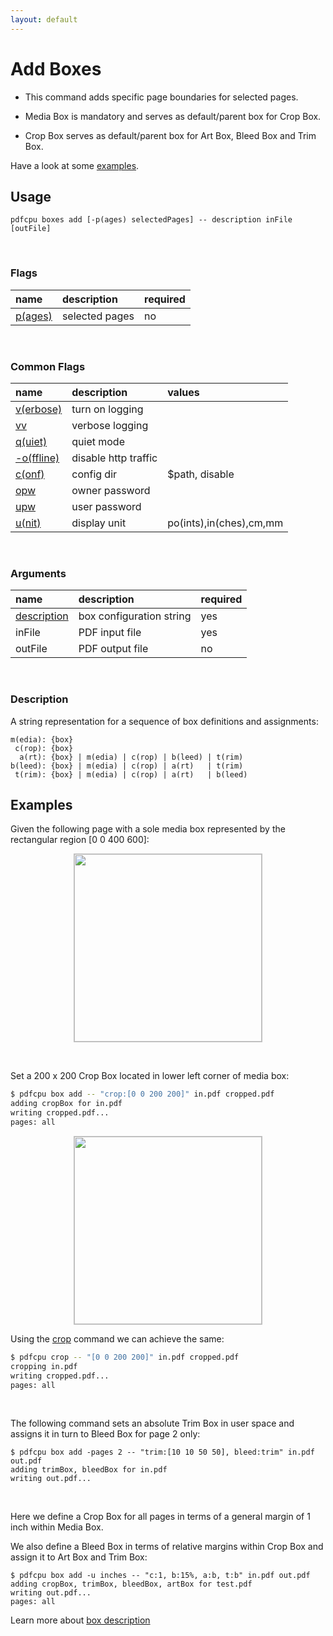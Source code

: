 ```yaml
---
layout: default
---
```


# Add Boxes

* This command adds specific page boundaries for selected pages.

* Media Box is mandatory and serves as default/parent box for Crop Box.

* Crop Box serves as default/parent box for Art Box, Bleed Box and Trim Box.

Have a look at some [examples](#examples).

## Usage

```
pdfcpu boxes add [-p(ages) selectedPages] -- description inFile [outFile]
```

<br>

### Flags

| name                                         | description    | required
|:---------------------------------------------|:---------------|---------
| [p(ages)](../getting_started/page_selection) | selected pages | no

<br>

### Common Flags

| name                                            | description     | values
|:------------------------------------------------|:----------------|:-------
| [v(erbose)](../getting_started/common_flags.md) | turn on logging |
| [vv](../getting_started/common_flags.md)        | verbose logging |
| [q(uiet)](../getting_started/common_flags.md)   | quiet mode      |
| [-o(ffline)](../getting_started/common_flags.md)| disable http traffic |                                 | 
| [c(onf)](../getting_started/common_flags.md)    | config dir      | $path, disable
| [opw](../getting_started/common_flags.md)       | owner password  |
| [upw](../getting_started/common_flags.md)       | user password   |
| [u(nit)](../getting_started/common_flags.md)    | display unit    | po(ints),in(ches),cm,mm

<br>

### Arguments

| name         | description         | required
|:-------------|:--------------------|:--------
| [description](../getting_started/box.md)  | box configuration string | yes
| inFile       | PDF input file      | yes
| outFile      | PDF output file     | no

<br>


### Description

A string representation for a sequence of box definitions and assignments:

    m(edia): {box}
     c(rop): {box}
      a(rt): {box} | m(edia) | c(rop) | b(leed) | t(rim)
    b(leed): {box} | m(edia) | c(rop) | a(rt)   | t(rim)
     t(rim): {box} | m(edia) | c(rop) | a(rt)   | b(leed)

## Examples

 Given the following page with a sole media box represented by the rectangular region [0 0 400 600]:

<p align="center">
  <img style="border-color:silver" border="1" src="../core/resources/cr.png" height="300">
</p>

<br>

Set a 200 x 200 Crop Box located in lower left corner of media box:

```sh
$ pdfcpu box add -- "crop:[0 0 200 200]" in.pdf cropped.pdf
adding cropBox for in.pdf
writing cropped.pdf...
pages: all
```

<p align="center">
  <img style="border-color:silver" border="1" src="../core/resources/cr1.png" height="300">
</p>

Using the [crop](../core/crop.md) command we can achieve the same:
```sh
$ pdfcpu crop -- "[0 0 200 200]" in.pdf cropped.pdf
cropping in.pdf
writing cropped.pdf...
pages: all
```

<br>

The following command sets an absolute Trim Box in user space and assigns it in turn to Bleed Box for page 2 only: 

```
$ pdfcpu box add -pages 2 -- "trim:[10 10 50 50], bleed:trim" in.pdf out.pdf
adding trimBox, bleedBox for in.pdf
writing out.pdf...
```

<br>

Here we define a Crop Box for all pages in terms of a general margin of 1 inch within Media Box.

We also define a Bleed Box in terms of relative margins within Crop Box and assign it to Art Box and Trim Box:  

```
$ pdfcpu box add -u inches -- "c:1, b:15%, a:b, t:b" in.pdf out.pdf
adding cropBox, trimBox, bleedBox, artBox for test.pdf
writing out.pdf...
pages: all
```

Learn more about [box description](../getting_started/box.md)